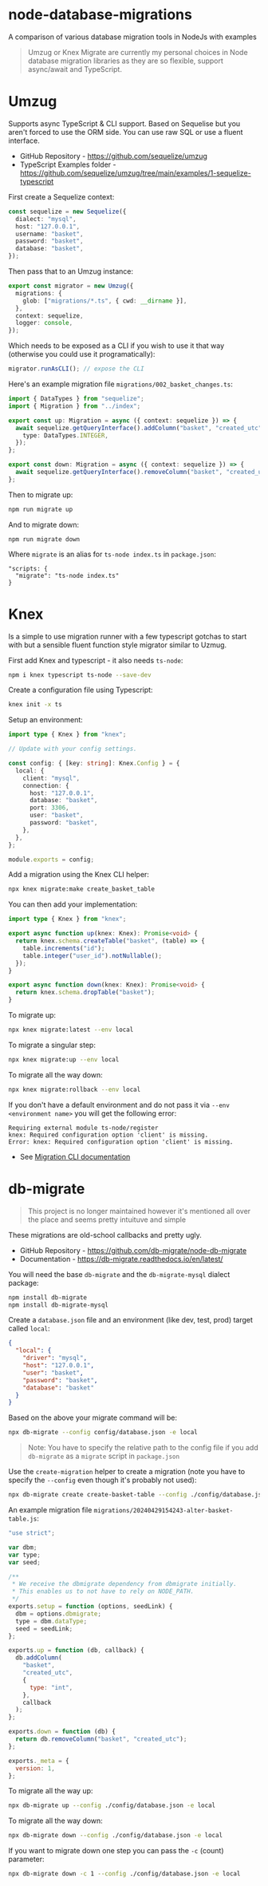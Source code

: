 # node-database-migrations

A comparison of various database migration tools in NodeJs with examples

> Umzug or Knex Migrate are currently my personal choices in Node database migration libraries as they are so flexible, support async/await and TypeScript.

# Umzug

Supports async TypeScript & CLI support. Based on Sequelise but you aren't forced to use the ORM side. You can use raw SQL or use a fluent interface.

- GitHub Repository - https://github.com/sequelize/umzug
- TypeScript Examples folder - https://github.com/sequelize/umzug/tree/main/examples/1-sequelize-typescript

First create a Sequelize context:

```typescript
const sequelize = new Sequelize({
  dialect: "mysql",
  host: "127.0.0.1",
  username: "basket",
  password: "basket",
  database: "basket",
});
```

Then pass that to an Umzug instance:

```typescript
export const migrator = new Umzug({
  migrations: {
    glob: ["migrations/*.ts", { cwd: __dirname }],
  },
  context: sequelize,
  logger: console,
});
```

Which needs to be exposed as a CLI if you wish to use it that way (otherwise you could use it programatically):

```typescript
migrator.runAsCLI(); // expose the CLI
```

Here's an example migration file `migrations/002_basket_changes.ts`:

```typescript
import { DataTypes } from "sequelize";
import { Migration } from "../index";

export const up: Migration = async ({ context: sequelize }) => {
  await sequelize.getQueryInterface().addColumn("basket", "created_utc", {
    type: DataTypes.INTEGER,
  });
};

export const down: Migration = async ({ context: sequelize }) => {
  await sequelize.getQueryInterface().removeColumn("basket", "created_utc");
};
```

Then to migrate up:

```bash
npm run migrate up
```

And to migrate down:

```
npm run migrate down
```

Where `migrate` is an alias for `ts-node index.ts` in `package.json`:

```
"scripts: {
  "migrate": "ts-node index.ts"
}
```

# Knex

Is a simple to use migration runner with a few typescript gotchas to start with but a sensible fluent function style migrator similar to Uzmug.

First add Knex and typescript - it also needs `ts-node`:

```bash
npm i knex typescript ts-node --save-dev
```

Create a configuration file using Typescript:

```bash
knex init -x ts
```

Setup an environment:

```typescript
import type { Knex } from "knex";

// Update with your config settings.

const config: { [key: string]: Knex.Config } = {
  local: {
    client: "mysql",
    connection: {
      host: "127.0.0.1",
      database: "basket",
      port: 3306,
      user: "basket",
      password: "basket",
    },
  },
};

module.exports = config;
```

Add a migration using the Knex CLI helper:

```bash
npx knex migrate:make create_basket_table
```

You can then add your implementation:

```typescript
import type { Knex } from "knex";

export async function up(knex: Knex): Promise<void> {
  return knex.schema.createTable("basket", (table) => {
    table.increments("id");
    table.integer("user_id").notNullable();
  });
}

export async function down(knex: Knex): Promise<void> {
  return knex.schema.dropTable("basket");
}
```

To migrate up:

```bash
npx knex migrate:latest --env local
```

To migrate a singular step:

```bash
npx knex migrate:up --env local
```

To migrate all the way down:

```bash
npx knex migrate:rollback --env local
```

If you don't have a default environment and do not pass it via `--env <environment name>` you will get the following error:

```text
Requiring external module ts-node/register
knex: Required configuration option 'client' is missing.
Error: knex: Required configuration option 'client' is missing.
```

- See [Migration CLI documentation](https://knexjs.org/guide/migrations.html#migration-cli)

# db-migrate

> This project is no longer maintained however it's mentioned all over the place and seems pretty intuituve and simple

These migrations are old-school callbacks and pretty ugly.

- GitHub Repository - https://github.com/db-migrate/node-db-migrate
- Documentation - https://db-migrate.readthedocs.io/en/latest/

You will need the base `db-migrate` and the `db-migrate-mysql` dialect package:

```bash
npm install db-migrate
npm install db-migrate-mysql
```

Create a `database.json` file and an environment (like dev, test, prod) target called `local`:

```json
{
  "local": {
    "driver": "mysql",
    "host": "127.0.0.1",
    "user": "basket",
    "password": "basket",
    "database": "basket"
  }
}
```

Based on the above your migrate command will be:

```bash
npx db-migrate --config config/database.json -e local
```

> Note: You have to specify the relative path to the config file if you add `db-migrate` as a `migrate` script in `package.json`

Use the `create-migration` helper to create a migration (note you have to specify the `--config` even though it's probably not used):

```bash
npx db-migrate create create-basket-table --config ./config/database.json -e local
```

An example migration file `migrations/20240429154243-alter-basket-table.js`:

```javascript
"use strict";

var dbm;
var type;
var seed;

/**
 * We receive the dbmigrate dependency from dbmigrate initially.
 * This enables us to not have to rely on NODE_PATH.
 */
exports.setup = function (options, seedLink) {
  dbm = options.dbmigrate;
  type = dbm.dataType;
  seed = seedLink;
};

exports.up = function (db, callback) {
  db.addColumn(
    "basket",
    "created_utc",
    {
      type: "int",
    },
    callback
  );
};

exports.down = function (db) {
  return db.removeColumn("basket", "created_utc");
};

exports._meta = {
  version: 1,
};
```

To migrate all the way up:

```bash
npx db-migrate up --config ./config/database.json -e local
```

To migrate all the way down:

```bash
npx db-migrate down --config ./config/database.json -e local
```

If you want to migrate down one step you can pass the `-c` (count) parameter:

```bash
npx db-migrate down -c 1 --config ./config/database.json -e local
```
